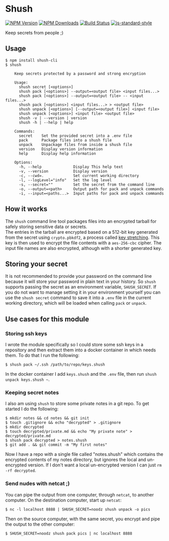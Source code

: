 # Shush

[![NPM Version](https://img.shields.io/npm/v/shush-cli.svg)](https://npmjs.org/package/shush-cli)
[![NPM Downloads](https://img.shields.io/npm/dm/shush-cli.svg)](https://npmjs.org/package/shush-cli)
[![Build Status](https://travis-ci.org/wesleytodd/shush-cli.svg?branch=master)](https://travis-ci.org/wesleytodd/shush-cli)
[![js-standard-style](https://img.shields.io/badge/code%20style-standard-brightgreen.svg)](https://github.com/standard/standard)

Keep secrets from people ;)

## Usage

```
$ npm install shush-cli
$ shush

    Keep secrets protected by a password and strong encryption

    Usage:
	  shush secret [<options>]
      shush pack [<options>] --output=<output file> <input files...>
      shush pack [<options>] --output=<output file> -- <input files...>
      shush pack [<options>] <input files...> > <output file>
      shush unpack [<options>] [--output=<output file>] <input file>
      shush unpack [<options>] <input file> <output file>
      shush -v | --version | version
      shush -h | --help | help

    Commands:
      secret    Set the provided secret into a .env file
      pack      Package files into a shush file
      unpack    Unpackage files from inside a shush file
      version   Display version information
      help      Display help information

    Options:
      -h, --help              Display This help text
      -v, --version           Display version
      -c, --cwd=.             Set current working directory
      -l, --logLevel="info"   Set the log level
      -s, --secret=""         Set the secret from the command line
      -o, --output=<path>     Output path for pack and unpack commands
      -i, --input=<paths...>  Input paths for pack and unpack commands
```

## How it works

The `shush` command line tool packages files into an encrypted tarball for safely storing sensitive data or secrets.  
The entries in the tarball are encrypted based on a 512-bit key generated from the secret using `crypto.pbkdf2`, a
process called [key stretching](https://en.wikipedia.org/wiki/Key_stretching).  This key is then used to encrypt the file
contents with a `aes-256-cbc` cipher.  The input file names are also encrypted, although with a shorter generated key.

## Storing your secret

It is not recommended to provide your password on the command line because it will store your password in plain text 
in your history.  So `shush` supports passing the secret as an environment variable, `SHUSH_SECRET`.  If you do not
want to manage setting it in your environment yourself you can use the `shush secret` command to save it into a
`.env` file in the current working directory, which will be loaded when calling `pack` or `unpack`.

## Use cases for this module

### Storing ssh keys

I wrote the module specifically so I could store some ssh keys in a repository and then extract them into a docker
container in which needs them. To do that I run the following:

```
$ shush pack ~/.ssh /path/to/repo/keys.shush
```

In the docker container I add `keys.shush` and the `.env` file, then run `shush unpack keys.shush ~`.

### Keeping secret notes

I also am using `shush` to store some private notes in a git repo.  To get started I do the following:

```
$ mkdir notes && cd notes && git init
$ touch .gitignore && echo "decrypted" > .gitignore
$ mkdir decrypted
$ touch decrypted/private.md && echo "My private note" > decrypted/private.md
$ shush pack decrypted > notes.shush
$ git add . && git commit -m "My first notes"
```

Now I have a repo with a single file called "notes.shush" which contains the encrypted contents of 
my notes directory, but ignores the local and un-encrypted version.  If I don't want a local un-encrypted
version I can just `rm -rf decrypted`.

### Send nudes with netcat ;)

You can pipe the output from one computer, through `netcat`, to another computer.  On the destination
computer, start up `netcat`:

```
$ nc -l localhost 8888 | SHUSH_SECRET=noodz shush unpack -o pics
```

Then on the source computer, with the same secret, you encrypt and pipe the output to the other computer:

```
$ SHUSH_SECRET=noodz shush pack pics | nc localhost 8888
```
